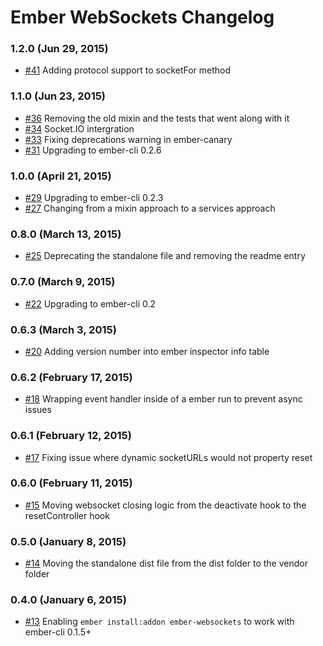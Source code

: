 # Ember WebSockets Changelog

### 1.2.0 (Jun 29, 2015)
- [#41](https://github.com/thoov/ember-websockets/pull/41) Adding protocol support to socketFor method

### 1.1.0 (Jun 23, 2015)
- [#36](https://github.com/thoov/ember-websockets/pull/36) Removing the old mixin and the tests that went along with it
- [#34](https://github.com/thoov/ember-websockets/pull/34) Socket.IO intergration
- [#33](https://github.com/thoov/ember-websockets/pull/33) Fixing deprecations warning in ember-canary
- [#31](https://github.com/thoov/ember-websockets/pull/29) Upgrading to ember-cli 0.2.6

### 1.0.0 (April 21, 2015)
- [#29](https://github.com/thoov/ember-websockets/pull/29) Upgrading to ember-cli 0.2.3
- [#27](https://github.com/thoov/ember-websockets/pull/27) Changing from a mixin approach to a services approach

### 0.8.0 (March 13, 2015)
- [#25](https://github.com/thoov/ember-websockets/pull/25) Deprecating the standalone file and removing the readme entry

### 0.7.0 (March 9, 2015)
- [#22](https://github.com/thoov/ember-websockets/pull/22) Upgrading to ember-cli 0.2

### 0.6.3 (March 3, 2015)
- [#20](https://github.com/thoov/ember-websockets/pull/20) Adding version number into ember inspector info table

### 0.6.2 (February 17, 2015)
- [#18](https://github.com/thoov/ember-websockets/pull/18) Wrapping event handler inside of a ember run to prevent async issues

### 0.6.1 (February 12, 2015)
- [#17](https://github.com/thoov/ember-websockets/pull/17) Fixing issue where dynamic socketURLs would not property reset

### 0.6.0 (February 11, 2015)
- [#15](https://github.com/thoov/ember-websockets/pull/15) Moving websocket closing logic from the deactivate hook to the resetController hook

### 0.5.0 (January 8, 2015)
- [#14](https://github.com/thoov/ember-websockets/pull/14) Moving the standalone dist file from the dist folder to the vendor folder

### 0.4.0 (January 6, 2015)
- [#13](https://github.com/thoov/ember-websockets/pull/13) Enabling `ember install:addon ember-websockets` to work with ember-cli 0.1.5+
